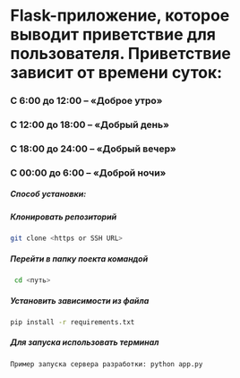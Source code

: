 # Flask-приложение, которое выводит приветствие для пользователя. Приветствие зависит от времени суток:

### С 6:00 до 12:00 – «Доброе утро»
### С 12:00 до 18:00 – «Добрый день»
### С 18:00 до 24:00 – «Добрый вечер»
### С 00:00 до 6:00 – «Доброй ночи»


##### Способ установки:

##### Клонировать репозиторий
``` bash
git clone <https or SSH URL>
 ```
##### Перейти в папку поекта командой 
``` bash
 cd <путь>
```
##### Установить зависимости из файла 
``` bash 
pip install -r requirements.txt
```
##### Для запуска использовать терминал
```
Пример запуска сервера разработки: python app.py
```